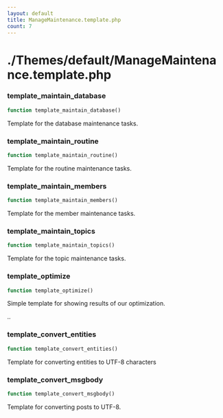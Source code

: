 ```yaml
---
layout: default
title: ManageMaintenance.template.php
count: 7
---
```


# ./Themes/default/ManageMaintenance.template.php

### template_maintain_database

```php
function template_maintain_database()
```
Template for the database maintenance tasks.



### template_maintain_routine

```php
function template_maintain_routine()
```
Template for the routine maintenance tasks.



### template_maintain_members

```php
function template_maintain_members()
```
Template for the member maintenance tasks.



### template_maintain_topics

```php
function template_maintain_topics()
```
Template for the topic maintenance tasks.



### template_optimize

```php
function template_optimize()
```
Simple template for showing results of our optimization.

..

### template_convert_entities

```php
function template_convert_entities()
```
Template for converting entities to UTF-8 characters



### template_convert_msgbody

```php
function template_convert_msgbody()
```
Template for converting posts to UTF-8.



